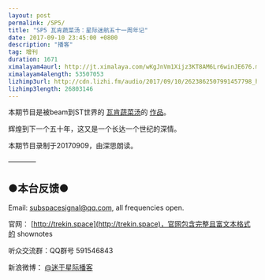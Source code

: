 ```yaml
---
layout: post
permalink: /SP5/
title: "SP5 瓦肯蔬菜汤：星际迷航五十一周年记"
date: 2017-09-10 23:45:00 +0800
description: "播客"
tag: 增刊
duration: 1671
ximalayam4aurl: http://jt.ximalaya.com/wKgJnVm1Xijz3KT8AM6Lr6winJE676.m4a?channel=rss&amp;album_id=3135361&amp;track_id=50375598&amp;uid=6418191&amp;jt=http://audio.xmcdn.com/group33/M09/71/84/wKgJnVm1Xijz3KT8AM6Lr6winJE676.m4a
ximalayam4alength: 53507053
lizhimp3url: http://cdn.lizhi.fm/audio/2017/09/10/2623862507991457798_hd.mp3
lizhimp3length: 26803146
---   
```


本期节目是被beam到ST世界的 [瓦肯蔬菜汤](http://weibo.com/u/5013547255)的 [作品](http://weibo.com/ttarticle/p/show?id=2309404149780203890094&amp;luicode=20000061&amp;lfid=4149780202421487&amp;featurecode=newtitle)。

辉煌到下一个五十年，这又是一个长达一个世纪的深情。

本期节目录制于20170909，由深思朗读。

————

## ●本台反馈●

Email: [subspacesignal@qq.com](mailto:subspacesignal@qq.com), all frequencies open.

官网： [http://trekin.space](http://trekin.space)，官网包含完整且富文本格式的 shownotes

听众交流群：QQ群号 591546843

新浪微博： [@迷于星际播客](http://weibo.com/lostinst)
